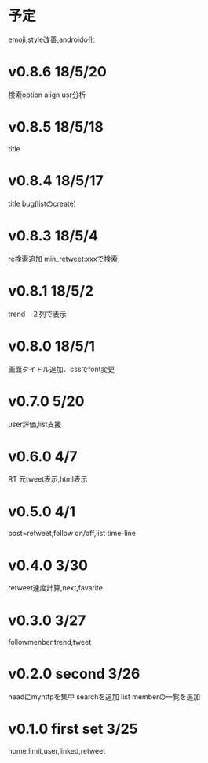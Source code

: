 # 予定
emoji,style改善,androido化

# v0.8.6 18/5/20
検索option align usr分析
# v0.8.5 18/5/18
title 
# v0.8.4 18/5/17
title bug(listのcreate)
# v0.8.3 18/5/4
re検索追加 min_retweet:xxxで検索
# v0.8.1 18/5/2
trend　２列で表示
# v0.8.0 18/5/1
画面タイトル追加、cssでfont変更
# v0.7.0 5/20
user評価,list支援
# v0.6.0 4/7
RT 元tweet表示,html表示
# v0.5.0 4/1
post=retweet,follow on/off,list time-line
# v0.4.0 3/30
retweet速度計算,next,favarite
# v0.3.0 3/27
followmenber,trend,tweet 
# v0.2.0  second 3/26
headにmyhttpを集中
searchを追加
list memberの一覧を追加
# v0.1.0  first set 3/25
 home,limit,user,linked,retweet